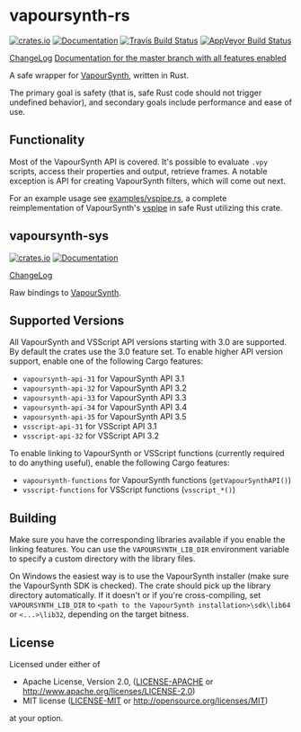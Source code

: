 # vapoursynth-rs

[![crates.io](https://img.shields.io/crates/v/vapoursynth.svg)](https://crates.io/crates/vapoursynth)
[![Documentation](https://docs.rs/vapoursynth/badge.svg)](https://docs.rs/vapoursynth)
[![Travis Build Status](https://api.travis-ci.org/YaLTeR/vapoursynth-rs.svg?branch=master)](https://travis-ci.org/YaLTeR/vapoursynth-rs)
[![AppVeyor Build Status](https://ci.appveyor.com/api/projects/status/kwyhlamoqje8tsqc?svg=true)](https://ci.appveyor.com/project/YaLTeR/vapoursynth-rs)

[ChangeLog](https://github.com/YaLTeR/vapoursynth-rs/blob/master/vapoursynth/CHANGELOG.md)
[Documentation for the master branch with all features enabled](https://yalter.github.io/vapoursynth-rs)

A safe wrapper for [VapourSynth](https://github.com/vapoursynth/vapoursynth), written in Rust.

The primary goal is safety (that is, safe Rust code should not trigger undefined behavior), and secondary goals include performance and ease of use.

## Functionality

Most of the VapourSynth API is covered. It's possible to evaluate `.vpy` scripts, access their properties and output, retrieve frames. A notable exception is API for creating VapourSynth filters, which will come out next.

For an example usage see [examples/vspipe.rs](https://github.com/YaLTeR/vapoursynth-rs/blob/master/vapoursynth/examples/vspipe.rs), a complete reimplementation of VapourSynth's [vspipe](https://github.com/vapoursynth/vapoursynth/blob/master/src/vspipe/vspipe.cpp) in safe Rust utilizing this crate.

## vapoursynth-sys

[![crates.io](https://img.shields.io/crates/v/vapoursynth-sys.svg)](https://crates.io/crates/vapoursynth-sys)
[![Documentation](https://docs.rs/vapoursynth-sys/badge.svg)](https://docs.rs/vapoursynth-sys)

[ChangeLog](https://github.com/YaLTeR/vapoursynth-rs/blob/master/vapoursynth-sys/CHANGELOG.md)

Raw bindings to [VapourSynth](https://github.com/vapoursynth/vapoursynth).

## Supported Versions

All VapourSynth and VSScript API versions starting with 3.0 are supported. By default the crates use the 3.0 feature set. To enable higher API version support, enable one of the following Cargo features:

* `vapoursynth-api-31` for VapourSynth API 3.1
* `vapoursynth-api-32` for VapourSynth API 3.2
* `vapoursynth-api-33` for VapourSynth API 3.3
* `vapoursynth-api-34` for VapourSynth API 3.4
* `vapoursynth-api-35` for VapourSynth API 3.5
* `vsscript-api-31` for VSScript API 3.1
* `vsscript-api-32` for VSScript API 3.2

To enable linking to VapourSynth or VSScript functions (currently required to do anything useful), enable the following Cargo features:

* `vapoursynth-functions` for VapourSynth functions (`getVapourSynthAPI()`)
* `vsscript-functions` for VSScript functions (`vsscript_*()`)

## Building

Make sure you have the corresponding libraries available if you enable the linking features. You can use the `VAPOURSYNTH_LIB_DIR` environment variable to specify a custom directory with the library files.

On Windows the easiest way is to use the VapourSynth installer (make sure the VapourSynth SDK is checked). The crate should pick up the library directory automatically. If it doesn't or if you're cross-compiling, set `VAPOURSYNTH_LIB_DIR` to `<path to the VapourSynth installation>\sdk\lib64` or `<...>\lib32`, depending on the target bitness.

## License

Licensed under either of

* Apache License, Version 2.0, ([LICENSE-APACHE](LICENSE-APACHE) or http://www.apache.org/licenses/LICENSE-2.0)
* MIT license ([LICENSE-MIT](LICENSE-MIT) or http://opensource.org/licenses/MIT)

at your option.
